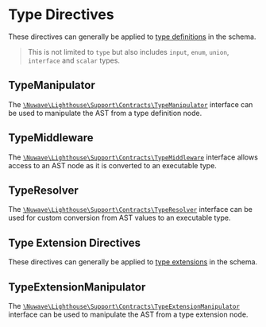 # Type Directives

These directives can generally be applied to [type definitions](../the-basics/types.md) in the schema.

> This is not limited to `type` but also includes `input`, `enum`, `union`, `interface` and `scalar` types.

## TypeManipulator

The [`\Nuwave\Lighthouse\Support\Contracts\TypeManipulator`](https://github.com/nuwave/lighthouse/tree/master/src/Support/Contracts/TypeManipulator.php)
interface can be used to manipulate the AST from a type definition node. 

## TypeMiddleware

The [`\Nuwave\Lighthouse\Support\Contracts\TypeMiddleware`](https://github.com/nuwave/lighthouse/tree/master/src/Support/Contracts/TypeMiddleware.php)
interface allows access to an AST node as it is converted to an executable type.

## TypeResolver

The [`\Nuwave\Lighthouse\Support\Contracts\TypeResolver`](https://github.com/nuwave/lighthouse/tree/master/src/Support/Contracts/TypeResolver.php)
interface can be used for custom conversion from AST values to an executable type.

## Type Extension Directives

These directives can generally be applied to [type extensions](https://graphql.github.io/graphql-spec/June2018/#sec-Type-Extensions) in the schema.

## TypeExtensionManipulator

The [`\Nuwave\Lighthouse\Support\Contracts\TypeExtensionManipulator`](https://github.com/nuwave/lighthouse/tree/master/src/Support/Contracts/TypeExtensionManipulator.php)
interface can be used to manipulate the AST from a type extension node.
